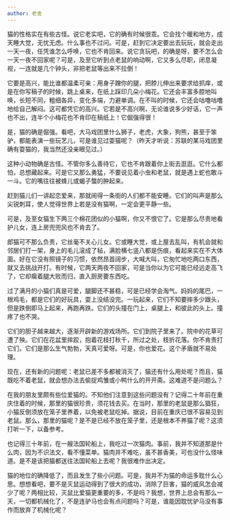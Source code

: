 ```yaml
---
author: 老舍
---
```


猫的性格实在有些古怪。说它老实吧，它的确有时候很乖。它会找个暖和地方，成天睡大觉，无忧无虑。什么事也不过问。可是，赶到它决定要出去玩玩，就会走出一天一夜，任凭谁怎么呼唤，它也不肯回来。说它贪玩吧，的确是呀，要不怎么会一天一夜不回家呢？可是，及至它听到点老鼠的响动啊，它又多么尽职，闭息凝视，一连就是几个钟头，非把老鼠等出来不拉倒！

它要是高兴，能比谁都温柔可亲：用身子蹭你的腿，把脖儿伸出来要求给抓痒，或是在你写稿子的时候，跳上桌来，在纸上踩印几朵小梅花。它还会丰富多腔地叫唤，长短不同，粗细各异，变化多端，力避单调。在不叫的时候，它还会咕噜咕噜地给自己解闷。这可都凭它的高兴。它若是不高兴啊，无论谁说多少好话，它一声也不出，连半个小梅花也不肯印在稿纸上！它倔强得很！

是，猫的确是倔强。看吧，大马戏团里什么狮子，老虎，大象，狗熊，甚至于笨驴，都能表演一些玩艺儿，可是谁见过耍猫呢？（昨天才听说：苏联的某马戏团里确有耍猫的，我当然还没亲眼见过。）

这种小动物确是古怪。不管你多么善待它，它也不肯跟着你上街去逛逛。它什么都怕，总想藏起来。可是它又那么勇猛，不要说见着小虫和老鼠，就是遇上蛇也敢斗一斗。它的嘴往往被蜂儿或蝎子螫的肿起来。

赶到猫儿们一讲起恋爱来，那就闹得一条街的人们都不能安睡。它们的叫声是那么尖锐刺耳，使人觉得世界上若是没有猫啊，一定会更平静一些。

可是，及至女猫生下两三个棉花团似的小猫啊，你又不恨它了。它是那么尽责地看护儿女，连上房兜兜风也不肯去了。

郎猫可不那么负责，它丝毫不关心儿女。它或睡大觉，或上屋去乱叫，有机会就和邻居们打一架，身上的毛儿滚成了毡，满脸横七竖八都是伤痕，看起来实在不大体面。好在它没有照镜子的习惯，依然昂首阔步，大喊大叫，它匆忙地吃两口东西，就又去挑战开打。有时候，它两天两夜不回家，可是当你以为它可能已经远走高飞了，它却瘸着腿大败而归，直入厨房要东西吃。

过了满月的小猫们真是可爱，腿脚还不甚稳，可是已经学会淘气。妈妈的尾巴，一根鸡毛，都是它们的好玩具，耍上没结没完。一玩起来，它们不知要摔多少跟头，但是跌倒即马上起来，再跑再跌。它们的头撞在门上，桌腿上，和彼此的头上。撞疼了也不哭。

它们的胆子越来越大，逐渐开辟新的游戏场所。它们到院子里来了。院中的花草可遭了殃。它们在花盆里摔跤，抱着花枝打秋千，所过之处，枝折花落。你不肯责打它们，它们是那么生气勃勃，天真可爱呀。可是，你也爱花。这个矛盾就不易处理。

现在，还有新的问题呢：老鼠已差不多都被消灭了，猫还有什么用处呢？而且，猫既吃不着老鼠，就会想办法去偷捉鸡雏或小鸭什么的开开斋。这难道不是问题么？

在我的朋友里颇有些位爱猫的。不知他们注意到这些问题没有？记得二十年前在重庆住着的时候，那里的猫很珍贵，须花钱去买。在当时，那里的老鼠是那么猖狂，小猫反倒须放在笼子里养着，以免被老鼠吃掉。据说，目前在重庆已很不容易见到老鼠。那么，那里的猫呢？是不是已经不放在笼子里，还是根本不养猫了呢？这须打听一下，以备参考。

也记得三十年前，在一艘法国轮船上，我吃过一次猫肉。事前，我并不知道那是什么肉，因为不识法文，看不懂菜单。猫肉并不难吃，虽不甚香美，可也没什么怪味道。是不是该把猫都送往法国轮船上去呢？我很难作出决定。

猫的地位的确降低了，而且发生了些小问题。可是，我并不为猫的命运多耽什么心思。想想看吧，要不是灭鼠运动得到了很大的成功，消除了巨害，猫的威风怎会减少了呢？两相比较，灭鼠比爱猫更重要的多，不是吗？我想，世界上总会有那么一天，一切都机械化了，不是连驴马也会有点问题吗？可是，谁能因耽忧驴马没有事作而放弃了机械化呢？
